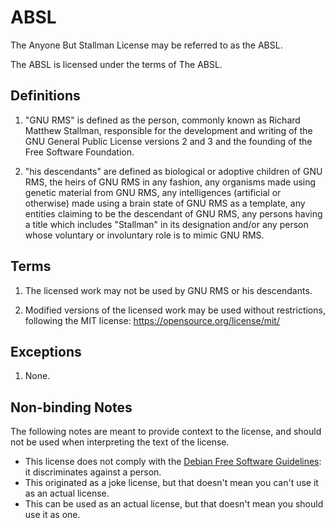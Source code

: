 # ABSL

The Anyone But Stallman License may be referred to as the ABSL.

The ABSL is licensed under the terms of The ABSL.

## Definitions

1. "GNU RMS" is defined as the person, commonly known as Richard Matthew Stallman, responsible for the development and writing of the GNU General Public License versions 2 and 3 and the founding of the Free Software Foundation. 

2. "his descendants" are defined as biological or adoptive children of GNU RMS, the heirs of GNU RMS in any fashion, any organisms made using genetic material from GNU RMS, any intelligences (artificial or otherwise) made using a brain state of GNU RMS as a template, any entities claiming to be the descendant of GNU RMS, any persons having a title which includes "Stallman" in its designation and/or any person whose voluntary or involuntary role is to mimic GNU RMS.


## Terms

1. The licensed work may not be used by GNU RMS or his descendants.

2. Modified versions of the licensed work may be used without restrictions, following the MIT license: https://opensource.org/license/mit/

## Exceptions

1. None.

## Non-binding Notes

The following notes are meant to provide context to the license, and should not be used when interpreting the text of the license.

- This license does not comply with the [Debian Free Software Guidelines](https://en.wikipedia.org/wiki/Debian_Free_Software_Guidelines): it discriminates against a person.
- This originated as a joke license, but that doesn't mean you can't use it as an actual license.
- This can be used as an actual license, but that doesn't mean you should use it as one.
